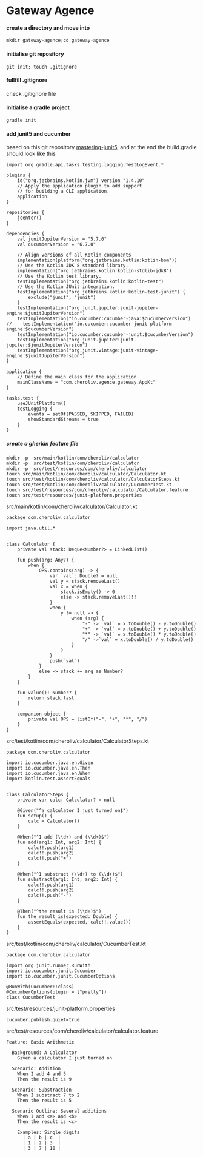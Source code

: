 # Gateway Agence

#### create a directory and move into
```mkdir gateway-agence;cd gateway-agence```

#### initialise git repository
```git init; touch .gitignore```

#### fullfill .gitignore
check .gitignore file

#### initialise a gradle project
```gradle init```

#### add junit5 and cucumber
based on this git repository [mastering-junit5](https://github.com/bonigarcia/mastering-junit5/tree/master/junit5-cucumber "mastering-junit5"),
and at the end the build.gradle should look like this
```
import org.gradle.api.tasks.testing.logging.TestLogEvent.*

plugins {
    id("org.jetbrains.kotlin.jvm") version "1.4.10"
    // Apply the application plugin to add support
    // for building a CLI application.
    application
}

repositories {
    jcenter()
}

dependencies {
    val junitJupiterVersion = "5.7.0"
    val cucumberVersion = "6.7.0"

    // Align versions of all Kotlin components
    implementation(platform("org.jetbrains.kotlin:kotlin-bom"))
    // Use the Kotlin JDK 8 standard library.
    implementation("org.jetbrains.kotlin:kotlin-stdlib-jdk8")
    // Use the Kotlin test library.
    testImplementation("org.jetbrains.kotlin:kotlin-test")
    // Use the Kotlin JUnit integration.
    testImplementation("org.jetbrains.kotlin:kotlin-test-junit") {
        exclude("junit", "junit")
    }
    testImplementation("org.junit.jupiter:junit-jupiter-engine:$junitJupiterVersion")
    testImplementation("io.cucumber:cucumber-java:$cucumberVersion")
//    testImplementation("io.cucumber:cucumber-junit-platform-engine:$cucumberVersion")
    testImplementation("io.cucumber:cucumber-junit:$cucumberVersion")
    testImplementation("org.junit.jupiter:junit-jupiter:$junitJupiterVersion")
    testImplementation("org.junit.vintage:junit-vintage-engine:$junitJupiterVersion")
}

application {
    // Define the main class for the application.
    mainClassName = "com.cheroliv.agence.gateway.AppKt"
}

tasks.test {
    useJUnitPlatform()
    testLogging {
        events = setOf(PASSED, SKIPPED, FAILED)
        showStandardStreams = true
    }
}
```

##### create a gherkin feature file
```
mkdir -p  src/main/kotlin/com/cheroliv/calculator
mkdir -p  src/test/kotlin/com/cheroliv/calculator
mkdir -p  src/test/resources/com/cheroliv/calculator
touch src/main/kotlin/com/cheroliv/calculator/Calculator.kt
touch src/test/kotlin/com/cheroliv/calculator/CalculatorSteps.kt
touch src/test/kotlin/com/cheroliv/calculator/CucumberTest.kt
touch src/test/resources/com/cheroliv/calculator/Calculator.feature
touch src/test/resources/junit-platform.properties
```



src/main/kotlin/com/cheroliv/calculator/Calculator.kt

```
package com.cheroliv.calculator

import java.util.*


class Calculator {
    private val stack: Deque<Number?> = LinkedList()

    fun push(arg: Any?) {
        when {
            OPS.contains(arg) -> {
                var `val`: Double? = null
                val y = stack.removeLast()
                val x = when {
                    stack.isEmpty() -> 0
                    else -> stack.removeLast()!!
                }
                when {
                    y != null -> {
                        when (arg) {
                            "-" -> `val` = x.toDouble() - y.toDouble()
                            "+" -> `val` = x.toDouble() + y.toDouble()
                            "*" -> `val` = x.toDouble() * y.toDouble()
                            "/" ->`val` = x.toDouble() / y.toDouble()
                        }
                    }
                }
                push(`val`)
            }
            else -> stack += arg as Number?
        }
    }

    fun value(): Number? {
        return stack.last
    }

    companion object {
        private val OPS = listOf("-", "+", "*", "/")
    }
}
```



src/test/kotlin/com/cheroliv/calculator/CalculatorSteps.kt

```
package com.cheroliv.calculator

import io.cucumber.java.en.Given
import io.cucumber.java.en.Then
import io.cucumber.java.en.When
import kotlin.test.assertEquals


class CalculatorSteps {
    private var calc: Calculator? = null

    @Given("^a calculator I just turned on$")
    fun setup() {
        calc = Calculator()
    }

    @When("^I add (\\d+) and (\\d+)$")
    fun add(arg1: Int, arg2: Int) {
        calc!!.push(arg1)
        calc!!.push(arg2)
        calc!!.push("+")
    }

    @When("^I substract (\\d+) to (\\d+)$")
    fun substract(arg1: Int, arg2: Int) {
        calc!!.push(arg1)
        calc!!.push(arg2)
        calc!!.push("-")
    }

    @Then("^the result is (\\d+)$")
    fun the_result_is(expected: Double) {
        assertEquals(expected, calc!!.value())
    }
}
```


src/test/kotlin/com/cheroliv/calculator/CucumberTest.kt
```
package com.cheroliv.calculator

import org.junit.runner.RunWith
import io.cucumber.junit.Cucumber
import io.cucumber.junit.CucumberOptions

@RunWith(Cucumber::class)
@CucumberOptions(plugin = ["pretty"])
class CucumberTest 
```


src/test/resources/junit-platform.properties
```
cucumber.publish.quiet=true
```


src/test/resources/com/cheroliv/calculator/calculator.feature
```
Feature: Basic Arithmetic

  Background: A Calculator
    Given a calculator I just turned on

  Scenario: Addition
    When I add 4 and 5
    Then the result is 9

  Scenario: Substraction
    When I substract 7 to 2
    Then the result is 5

  Scenario Outline: Several additions
    When I add <a> and <b>
    Then the result is <c>

    Examples: Single digits
      | a | b | c  |
      | 1 | 2 | 3  |
      | 3 | 7 | 10 |
```